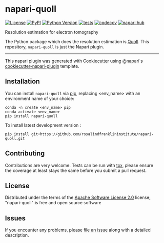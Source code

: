 # napari-quoll

[![License](https://img.shields.io/badge/License-Apache_2.0-green.svg)](https://opensource.org/licenses/Apache-2.0)
[![PyPI](https://img.shields.io/pypi/v/napari-quoll.svg?color=green)](https://pypi.org/project/napari-quoll)
[![Python Version](https://img.shields.io/pypi/pyversions/napari-quoll.svg?color=green)](https://python.org)
[![tests](https://github.com/rosalindfranklininstitute/napari-quoll/workflows/tests/badge.svg)](https://github.com/rosalindfranklininstitute/napari-quoll/actions)
[![codecov](https://codecov.io/gh/rosalindfranklininstitute/napari-quoll/branch/main/graph/badge.svg)](https://codecov.io/gh/rosalindfranklininstitute/napari-quoll)
[![napari hub](https://img.shields.io/endpoint?url=https://api.napari-hub.org/shields/napari-quoll)](https://napari-hub.org/plugins/napari-quoll)

Resolution estimation for electron tomography

The Python package which does the resolution estimation is [Quoll](https://github.com/rosalindfranklininstitute/quoll). This repository, `napari-quoll` is just the Napari plugin.

----------------------------------

This [napari] plugin was generated with [Cookiecutter] using [@napari]'s [cookiecutter-napari-plugin] template.

<!--
Don't miss the full getting started guide to set up your new package:
https://github.com/napari/cookiecutter-napari-plugin#getting-started

and review the napari docs for plugin developers:
https://napari.org/stable/plugins/index.html
-->

## Installation

You can install `napari-quoll` via [pip], replacing <env_name> with an environment name of your choice:

    conda -n create <env_name> pip
    conda activate <env_name>
    pip install napari-quoll



To install latest development version :

    pip install git+https://github.com/rosalindfranklininstitute/napari-quoll.git


## Contributing

Contributions are very welcome. Tests can be run with [tox], please ensure
the coverage at least stays the same before you submit a pull request.

## License

Distributed under the terms of the [Apache Software License 2.0] license,
"napari-quoll" is free and open source software

## Issues

If you encounter any problems, please [file an issue] along with a detailed description.

[napari]: https://github.com/napari/napari
[Cookiecutter]: https://github.com/audreyr/cookiecutter
[@napari]: https://github.com/napari
[MIT]: http://opensource.org/licenses/MIT
[BSD-3]: http://opensource.org/licenses/BSD-3-Clause
[GNU GPL v3.0]: http://www.gnu.org/licenses/gpl-3.0.txt
[GNU LGPL v3.0]: http://www.gnu.org/licenses/lgpl-3.0.txt
[Apache Software License 2.0]: http://www.apache.org/licenses/LICENSE-2.0
[Mozilla Public License 2.0]: https://www.mozilla.org/media/MPL/2.0/index.txt
[cookiecutter-napari-plugin]: https://github.com/napari/cookiecutter-napari-plugin

[file an issue]: https://github.com/rosalindfranklininstitute/napari-quoll/issues

[napari]: https://github.com/napari/napari
[tox]: https://tox.readthedocs.io/en/latest/
[pip]: https://pypi.org/project/pip/
[PyPI]: https://pypi.org/
